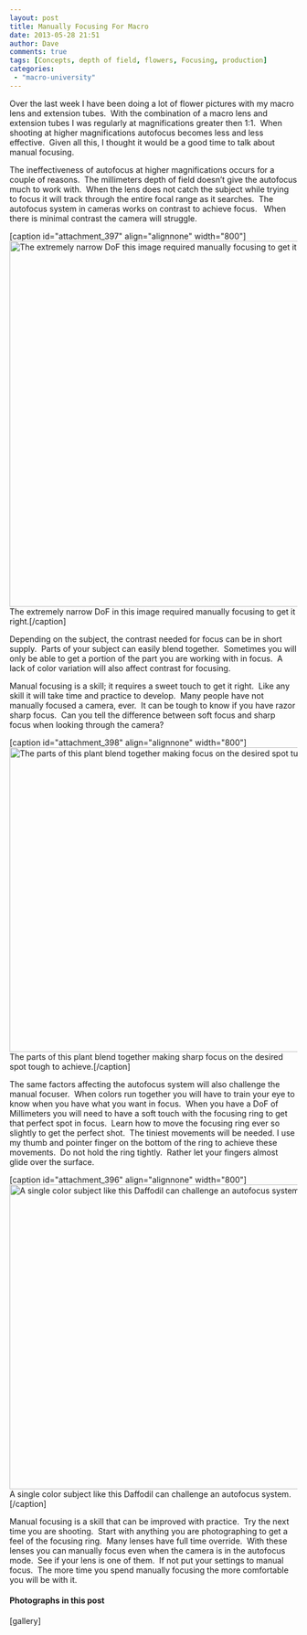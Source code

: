 ```yaml
---
layout: post
title: Manually Focusing For Macro
date: 2013-05-28 21:51
author: Dave
comments: true
tags: [Concepts, depth of field, flowers, Focusing, production]
categories: 
 - "macro-university"
---
```

Over the last week I have been doing a lot of flower pictures with my macro lens and extension tubes.  With the combination of a macro lens and extension tubes I was regularly at magnifications greater then 1:1.  When shooting at higher magnifications autofocus becomes less and less effective.  Given all this, I thought it would be a good time to talk about manual focusing.

The ineffectiveness of autofocus at higher magnifications occurs for a couple of reasons.  The millimeters depth of field doesn’t give the autofocus much to work with.  When the lens does not catch the subject while trying to focus it will track through the entire focal range as it searches.  The autofocus system in cameras works on contrast to achieve focus.   When there is minimal contrast the camera will struggle.

[caption id="attachment_397" align="alignnone" width="800"]<a href="http://thecloseupproject.com/wp-content/uploads/2013/05/IMG_8535.jpg"><img class="size-full wp-image-397" alt="The extremely narrow DoF this image required manually focusing to get it just right." src="http://thecloseupproject.com/wp-content/uploads/2013/05/IMG_8535.jpg" width="800" height="640" /></a> The extremely narrow DoF in this image required manually focusing to get it right.[/caption]

Depending on the subject, the contrast needed for focus can be in short supply.  Parts of your subject can easily blend together.  Sometimes you will only be able to get a portion of the part you are working with in focus.  A lack of color variation will also affect contrast for focusing.

Manual focusing is a skill; it requires a sweet touch to get it right.  Like any skill it will take time and practice to develop.  Many people have not manually focused a camera, ever.  It can be tough to know if you have razor sharp focus.  Can you tell the difference between soft focus and sharp focus when looking through the camera?

[caption id="attachment_398" align="alignnone" width="800"]<a href="http://thecloseupproject.com/wp-content/uploads/2013/05/IMG_8989.jpg"><img class="size-full wp-image-398" alt="The parts of this plant blend together making focus on the desired spot tuff to achieve." src="http://thecloseupproject.com/wp-content/uploads/2013/05/IMG_8989.jpg" width="800" height="533" /></a> The parts of this plant blend together making sharp focus on the desired spot tough to achieve.[/caption]

The same factors affecting the autofocus system will also challenge the manual focuser.  When colors run together you will have to train your eye to know when you have what you want in focus.  When you have a DoF of Millimeters you will need to have a soft touch with the focusing ring to get that perfect spot in focus.  Learn how to move the focusing ring ever so slightly to get the perfect shot.  The tiniest movements will be needed. I use my thumb and pointer finger on the bottom of the ring to achieve these movements.  Do not hold the ring tightly.  Rather let your fingers almost glide over the surface.

[caption id="attachment_396" align="alignnone" width="800"]<a href="http://thecloseupproject.com/wp-content/uploads/2013/05/IMG_1802.jpg"><img class="size-full wp-image-396" alt="A single color subject like this Daffodil can challenge an autofocus system." src="http://thecloseupproject.com/wp-content/uploads/2013/05/IMG_1802.jpg" width="800" height="533" /></a> A single color subject like this Daffodil can challenge an autofocus system.[/caption]

Manual focusing is a skill that can be improved with practice.  Try the next time you are shooting.  Start with anything you are photographing to get a feel of the focusing ring.  Many lenses have full time override.  With these lenses you can manually focus even when the camera is in the autofocus mode.  See if your lens is one of them.  If not put your settings to manual focus.  The more time you spend manually focusing the more comfortable you will be with it.
<h4>Photographs in this post</h4>
[gallery]
